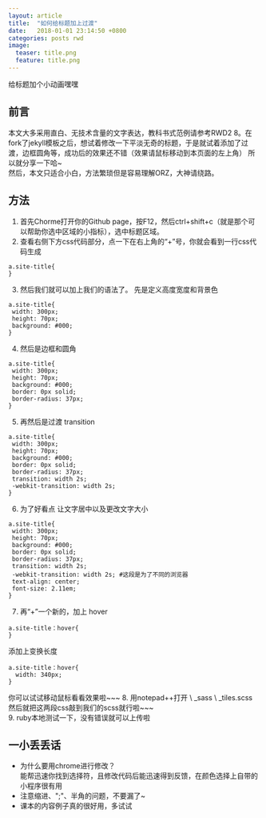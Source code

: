 ```yaml
---
layout: article
title:  "如何给标题加上过渡"
date:   2018-01-01 23:14:50 +0800
categories: posts rwd
image:
  teaser: title.png
  feature: title.png
---
```

给标题加个小动画嘿嘿
 
 
 
 
 
 ## 前言  
本文大多采用直白、无技术含量的文字表达，教科书式范例请参考RWD2 8。在fork了jekyll模板之后，想试着修改一下平淡无奇的标题，于是就试着添加了过渡，边框圆角等，成功后的效果还不错（效果请鼠标移动到本页面的左上角） 所以就分享一下哈~  
然后，本文只适合小白，方法繁琐但是容易理解ORZ，大神请绕路。

## 方法

1. 首先Chorme打开你的Github page，按F12，然后ctrl+shift+c（就是那个可以帮助你选中区域的小指标），选中标题区域。 
2. 查看右侧下方css代码部分，点一下在右上角的“+”号，你就会看到一行css代码生成
```
a.site-title{
}
```
3. 然后我们就可以加上我们的语法了。 先是定义高度宽度和背景色

```
a.site-title{
 width: 300px;
 height: 70px;
 background: #000;
}
```
4. 然后是边框和圆角
```
a.site-title{
 width: 300px;
 height: 70px;
 background: #000;
 border: 0px solid; 
 border-radius: 37px;
}
```
5. 再然后是过渡 transition 
```
a.site-title{
 width: 300px;
 height: 70px;
 background: #000;
 border: 0px solid; 
 border-radius: 37px;
 transition: width 2s;
 -webkit-transition: width 2s;
}
```
6. 为了好看点 让文字居中以及更改文字大小
```
a.site-title{
 width: 300px;
 height: 70px;
 background: #000;
 border: 0px solid; 
 border-radius: 37px;
 transition: width 2s;
 -webkit-transition: width 2s; #这段是为了不同的浏览器
 text-align: center;
 font-size: 2.11em;
}
```
7. 再“+”一个新的，加上 hover
```
a.site-title：hover{
}
```
添加上变换长度
```
a.site-title：hover{
  width: 340px;
}
```
你可以试试移动鼠标看看效果啦~~~
8. 用notepad++打开 \ _sass \ _tiles.scss  
   然后就把这两段css敲到我们的scss就行啦~~~  
9. ruby本地测试一下，没有错误就可以上传啦 
 
## 一小丢丢话
* 为什么要用chrome进行修改？  
 能帮迅速你找到选择符，且修改代码后能迅速得到反馈，在颜色选择上自带的小程序很有用
* 注意缩进、";"、半角的问题，不要漏了~
* 课本的内容例子真的很好用，多试试



